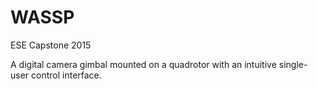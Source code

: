 WASSP
==========
ESE Capstone 2015

A digital camera gimbal mounted on a quadrotor with an intuitive single-user control interface.

